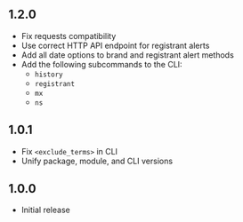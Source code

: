 1.2.0
------

- Fix requests compatibility
- Use correct HTTP API endpoint for registrant alerts
- Add all date options to brand and registrant alert methods 
- Add the following subcommands to the CLI:
  - `history`
  - `registrant`
  - `mx`
  - `ns`

1.0.1
-----
- Fix `<exclude_terms>` in CLI
- Unify package, module, and CLI versions

1.0.0
-----
- Initial release